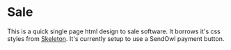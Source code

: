 # Sale

This is a quick single page html design to sale software. It borrows it's css styles from [Skeleton](http://getskeleton.com). It's currently setup to use a SendOwl payment button.
